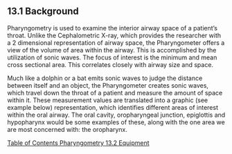 ## 13.1 Background

Pharyngometry is used to examine the interior airway space of a patient’s throat.  Unlike the Cephalometric X-ray, which provides the researcher with a 2 dimensional representation of airway space, the Pharyngometer offers a view of the volume of area within the airway.  This is accomplished by the utilization of sonic waves.  The focus of interest is the minimum and mean cross sectional area.  This correlates closely with airway size and space.

Much like a dolphin or a bat emits sonic waves to judge the distance between itself and an object, the Pharyngometer creates sonic waves, which travel down the throat of a patient and measure the amount of space within it.  These measurement values are translated into a graphic (see example below) representation, which identifies different areas of interest within the oral airway.  The oral cavity, oropharyngeal junction, epiglottis and hypopharynx would be some examples of these, along with the one area we are most concerned with: the oropharynx.


<div class="center">
<div class="btn-group">
  <a href=":pages_path:/manuals/pharyngometry/13-00-pharyngometry-toc.md" class="btn btn-default">
    <span class="glyphicon glyphicon-chevron-left"></span>
    Table of Contents
  </a>

  <a href=":pages_path:/manuals/pharyngometry" class="btn btn-default">
    <span class="glyphicon glyphicon-chevron-up"></span>
    Pharyngometry
  </a>

  <a href=":pages_path:/manuals/pharyngometry/13-02-equipment.md" class="btn btn-success">
    13.2 Equipment
    <span class="glyphicon glyphicon-chevron-right"></span>
  </a>
</div>
</div>

